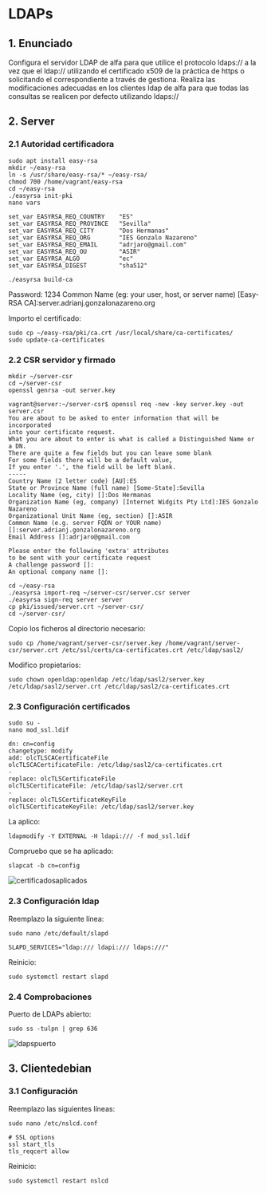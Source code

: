 # LDAPs

## 1. Enunciado

Configura el servidor LDAP de alfa para que utilice el protocolo ldaps:// a la vez que el ldap:// utilizando el certificado x509 de la práctica de https o solicitando el correspondiente a través de gestiona. Realiza las modificaciones adecuadas en los clientes ldap de alfa para que todas las consultas se realicen por defecto utilizando ldaps://

## 2. Server

### 2.1 Autoridad certificadora

```shell
sudo apt install easy-rsa
mkdir ~/easy-rsa
ln -s /usr/share/easy-rsa/* ~/easy-rsa/
chmod 700 /home/vagrant/easy-rsa
cd ~/easy-rsa
./easyrsa init-pki
nano vars
```

```shell
set_var EASYRSA_REQ_COUNTRY    "ES"
set_var EASYRSA_REQ_PROVINCE   "Sevilla"
set_var EASYRSA_REQ_CITY       "Dos Hermanas"
set_var EASYRSA_REQ_ORG        "IES Gonzalo Nazareno"
set_var EASYRSA_REQ_EMAIL      "adrjaro@gmail.com"
set_var EASYRSA_REQ_OU         "ASIR"
set_var EASYRSA_ALGO           "ec"
set_var EASYRSA_DIGEST         "sha512"
```

```shell
./easyrsa build-ca
```

Password: 1234
Common Name (eg: your user, host, or server name) [Easy-RSA CA]:server.adrianj.gonzalonazareno.org

Importo el certificado:

```shell
sudo cp ~/easy-rsa/pki/ca.crt /usr/local/share/ca-certificates/
sudo update-ca-certificates
```

### 2.2 CSR servidor y firmado

```shell
mkdir ~/server-csr
cd ~/server-csr
openssl genrsa -out server.key
```

```shell
vagrant@server:~/server-csr$ openssl req -new -key server.key -out server.csr
You are about to be asked to enter information that will be incorporated
into your certificate request.
What you are about to enter is what is called a Distinguished Name or a DN.
There are quite a few fields but you can leave some blank
For some fields there will be a default value,
If you enter '.', the field will be left blank.
-----
Country Name (2 letter code) [AU]:ES
State or Province Name (full name) [Some-State]:Sevilla
Locality Name (eg, city) []:Dos Hermanas
Organization Name (eg, company) [Internet Widgits Pty Ltd]:IES Gonzalo Nazareno
Organizational Unit Name (eg, section) []:ASIR
Common Name (e.g. server FQDN or YOUR name) []:server.adrianj.gonzalonazareno.org
Email Address []:adrjaro@gmail.com

Please enter the following 'extra' attributes
to be sent with your certificate request
A challenge password []:
An optional company name []:
```

```shell
cd ~/easy-rsa
./easyrsa import-req ~/server-csr/server.csr server
./easyrsa sign-req server server
cp pki/issued/server.crt ~/server-csr/
cd ~/server-csr/
```

Copio los ficheros al directorio necesario:

```shell
sudo cp /home/vagrant/server-csr/server.key /home/vagrant/server-csr/server.crt /etc/ssl/certs/ca-certificates.crt /etc/ldap/sasl2/
```

Modifico propietarios:

```shell
sudo chown openldap:openldap /etc/ldap/sasl2/server.key /etc/ldap/sasl2/server.crt /etc/ldap/sasl2/ca-certificates.crt
```














### 2.3 Configuración certificados

```shell
sudo su -
nano mod_ssl.ldif
```

```shell
dn: cn=config
changetype: modify
add: olcTLSCACertificateFile
olcTLSCACertificateFile: /etc/ldap/sasl2/ca-certificates.crt
-
replace: olcTLSCertificateFile
olcTLSCertificateFile: /etc/ldap/sasl2/server.crt
-
replace: olcTLSCertificateKeyFile
olcTLSCertificateKeyFile: /etc/ldap/sasl2/server.key
```

La aplico:

```shell
ldapmodify -Y EXTERNAL -H ldapi:/// -f mod_ssl.ldif
```

Compruebo que se ha aplicado:

```shell
slapcat -b cn=config
```

![certificadosaplicados](https://i.imgur.com/I5s3MNw.png)

### 2.3 Configuración ldap

Reemplazo la siguiente línea:

```shell
sudo nano /etc/default/slapd
```

```shell
SLAPD_SERVICES="ldap:/// ldapi:/// ldaps:///"
```

Reinicio:

```shell
sudo systemctl restart slapd
```

### 2.4 Comprobaciones

Puerto de LDAPs abierto:

```shell
sudo ss -tulpn | grep 636
```

![ldapspuerto](https://i.imgur.com/WXkopWr.png)
























## 3. Clientedebian

### 3.1 Configuración

Reemplazo las siguientes líneas:

```shell
sudo nano /etc/nslcd.conf
```

```shell
# SSL options
ssl start_tls
tls_reqcert allow
```

Reinicio:

```shell
sudo systemctl restart nslcd
```



























